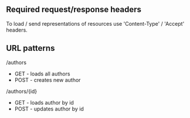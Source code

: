 ## Required request/response headers
To load / send representations of resources use 'Content-Type' / 'Accept' headers.

## URL patterns
/authors
- GET - loads all authors
- POST - creates new author

/authors/{id}
- GET - loads author by id
- POST - updates author by id
